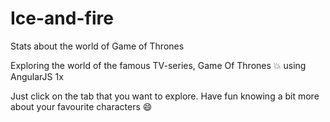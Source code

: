 # Ice-and-fire
Stats about the world of Game of Thrones

Exploring the world of the famous TV-series, Game Of Thrones :boom: using AngularJS 1x

  Just click on the tab that you want to explore. Have fun knowing a bit more about your favourite characters :smile:

